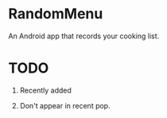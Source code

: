 # RandomMenu
An Android app that records your cooking list.

# TODO
1. Recently added

2. Don't appear in recent pop.